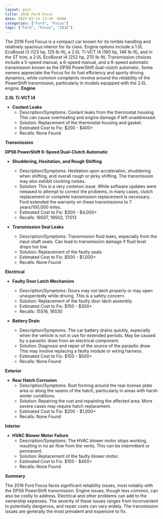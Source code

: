 ```yaml
---
layout: post
title: 2016 Ford Focus
date: 2025-03-14 13:59 -0400
categories: ["Ford", "Focus"]
tags: ["Ford", "Focus", "2016"]
---
```

The 2016 Ford Focus is a compact car known for its nimble handling and relatively spacious interior for its class. Engine options include a 1.0L EcoBoost I3 (123 hp, 125 lb-ft), a 2.0L Ti-VCT I4 (160 hp, 146 lb-ft), and in the ST trim, a 2.0L EcoBoost I4 (252 hp, 270 lb-ft). Transmission choices include a 5-speed manual, a 6-speed manual, and a 6-speed automatic transmission known as the DPS6 PowerShift dual-clutch automatic. Some owners appreciate the Focus for its fuel efficiency and sporty driving dynamics, while common complaints revolve around the reliability of the PowerShift transmission, particularly in models equipped with the 2.0L engine.
**Engine**

**2.0L Ti-VCT I4**

*   **Coolant Leaks**
    *   Description/Symptoms: Coolant leaks from the thermostat housing. This can cause overheating and engine damage if left unaddressed.
    *   Solution: Replacement of the thermostat housing and gasket.
    *   Estimated Cost to Fix: $200 - $400+
    * Recalls: None Found

**Transmission**

**DPS6 PowerShift 6-Speed Dual-Clutch Automatic**

*   **Shuddering, Hesitation, and Rough Shifting**
    *   Description/Symptoms: Hesitation upon acceleration, shuddering when shifting, and overall rough or jerky shifting. The transmission may also exhibit clunking noises.
    *   Solution: This is a very common issue. While software updates were released to attempt to correct the problems, in many cases, clutch replacement or complete transmission replacement is necessary. Ford extended the warranty on these transmissions to 7 years/100,000 miles.
    *   Estimated Cost to Fix: $300 - $4,000+
    *   Recalls: 18S07, 19S02, 17S13

*   **Transmission Seal Leaks**
    *   Description/Symptoms: Transmission fluid leaks, especially from the input shaft seals. Can lead to transmission damage if fluid level drops too low.
    *   Solution: Replacement of the faulty seals.
    *   Estimated Cost to Fix: $500 - $1,000+
    *   Recalls: None Found

**Electrical**

*   **Faulty Door Latch Mechanism**
    *   Description/Symptoms: Doors may not latch properly or may open unexpectedly while driving. This is a safety concern.
    *   Solution: Replacement of the faulty door latch assembly.
    *   Estimated Cost to Fix: $150 - $300+
    *   Recalls: 15S16, 16S30

*   **Battery Drain**
    *   Description/Symptoms: The car battery drains quickly, especially when the vehicle is not in use for extended periods. May be caused by a parasitic draw from an electrical component.
    *   Solution: Diagnosis and repair of the source of the parasitic draw. This may involve replacing a faulty module or wiring harness.
    *   Estimated Cost to Fix: $100 - $500+
    *   Recalls: None Found

**Exterior**

*   **Rear Hatch Corrosion**
    *   Description/Symptoms: Rust forming around the rear license plate area or along the seams of the hatch, particularly in areas with harsh winter conditions.
    *   Solution: Repairing the rust and repainting the affected area. More severe cases may require hatch replacement.
    *   Estimated Cost to Fix: $200 - $1,000+
    *   Recalls: None Found

**Interior**

*   **HVAC Blower Motor Failure**
    * Description/Symptoms: The HVAC blower motor stops working, resulting in no air flow from the vents. This can be intermittent or permanent.
    * Solution: Replacement of the faulty blower motor.
    * Estimated Cost to Fix: $150 - $400+
    * Recalls: None Found

**Summary**

The 2016 Ford Focus faces significant reliability issues, most notably with the DPS6 PowerShift transmission. Engine issues, though less common, can also be costly to address. Electrical and other problems can add to the ownership expenses. The severity of these issues ranges from inconvenient to potentially dangerous, and repair costs can vary widely. The transmission issues are generally the most prevalent and expensive to fix.

